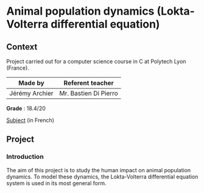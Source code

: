 # Animal population dynamics (Lokta-Volterra differential equation)
## Context
Project carried out for a computer science course in C at Polytech Lyon (France).

| Made by | Referent teacher | 
| ------------- |:-------------:|
| Jérémy Archier | Mr. Bastien Di Pierro |

**Grade** : 18.4/20

[Subject](population.pdf) (in French)

## Project
### Introduction
The aim of this project is to study the human impact on animal population dynamics. To model these dynamics, the Lokta-Volterra differential equation system is used in its most general form.
